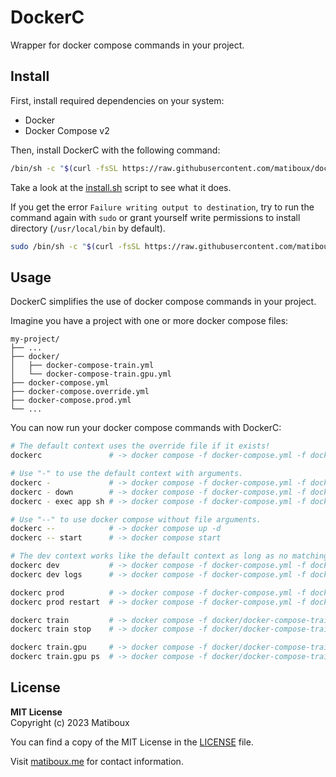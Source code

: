 # DockerC

Wrapper for docker compose commands in your project.


## Install

First, install required dependencies on your system:
- Docker
- Docker Compose v2

Then, install DockerC with the following command:

```bash
/bin/sh -c "$(curl -fsSL https://raw.githubusercontent.com/matiboux/dockerc/HEAD/install.sh)"
```

Take a look at the [install.sh](install.sh) script to see what it does.

If you get the error `Failure writing output to destination`,
try to run the command again with `sudo` or grant yourself write permissions to install directory (`/usr/local/bin` by default).

```bash
sudo /bin/sh -c "$(curl -fsSL https://raw.githubusercontent.com/matiboux/dockerc/HEAD/install.sh)"
```


## Usage

DockerC simplifies the use of docker compose commands in your project.

Imagine you have a project with one or more docker compose files:

```
my-project/
├── ...
├── docker/
│   ├── docker-compose-train.yml
│   └── docker-compose-train.gpu.yml
├── docker-compose.yml
├── docker-compose.override.yml
├── docker-compose.prod.yml
└── ...
```

You can now run your docker compose commands with DockerC:

```sh
# The default context uses the override file if it exists!
dockerc               # -> docker compose -f docker-compose.yml -f docker-compose.override.yml up -d

# Use "-" to use the default context with arguments.
dockerc -             # -> docker compose -f docker-compose.yml -f docker-compose.override.yml up -d
dockerc - down        # -> docker compose -f docker-compose.yml -f docker-compose.override.yml down
dockerc - exec app sh # -> docker compose -f docker-compose.yml -f docker-compose.override.yml exec app bash

# Use "--" to use docker compose without file arguments.
dockerc --            # -> docker compose up -d
dockerc -- start      # -> docker compose start

# The dev context works like the default context as long as no matching file is found.
dockerc dev           # -> docker compose -f docker-compose.yml -f docker-compose.override.yml up -d
dockerc dev logs      # -> docker compose -f docker-compose.yml -f docker-compose.override.yml logs

dockerc prod          # -> docker compose -f docker-compose.yml -f docker-compose.prod.yml up -d
dockerc prod restart  # -> docker compose -f docker-compose.yml -f docker-compose.prod.yml restart

dockerc train         # -> docker compose -f docker/docker-compose-train.yml up -d
dockerc train stop    # -> docker compose -f docker/docker-compose-train.yml stop

dockerc train.gpu     # -> docker compose -f docker/docker-compose-train.yml -f docker/docker-compose-train.gpu.yml up -d
dockerc train.gpu ps  # -> docker compose -f docker/docker-compose-train.yml -f docker/docker-compose-train.gpu.yml ps
```


## License

**MIT License**  
Copyright (c) 2023 Matiboux

You can find a copy of the MIT License in the [LICENSE](LICENSE) file.

Visit [matiboux.me](https://matiboux.me) for contact information.

